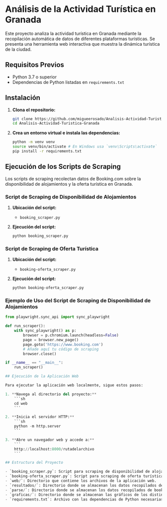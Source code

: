 # Análisis de la Actividad Turística en Granada

Este proyecto analiza la actividad turística en Granada mediante la recopilación automática de datos de diferentes plataformas turísticas. Se presenta una herramienta web interactiva que muestra la dinámica turística de la ciudad.

## Requisitos Previos

- Python 3.7 o superior
- Dependencias de Python listadas en `requirements.txt`

## Instalación

1. **Clona el repositorio:**
    ```sh
    git clone https://github.com/migueerosado/Analisis-Actividad-Turistica-Granada.git
    cd Analisis-Actividad-Turistica-Granada
    ```

2. **Crea un entorno virtual e instala las dependencias:**
    ```sh
    python -m venv venv
    source venv/bin/activate # En Windows usa `venv\Scripts\activate`
    pip install -r requirements.txt
    ```

## Ejecución de los Scripts de Scraping

Los scripts de scraping recolectan datos de Booking.com sobre la disponibilidad de alojamientos y la oferta turística en Granada.

### Script de Scraping de Disponibilidad de Alojamientos

1. **Ubicación del script:**
    - `booking_scraper.py`

2. **Ejecución del script:**
    ```sh
    python booking_scraper.py
    ```

### Script de Scraping de Oferta Turística

1. **Ubicación del script:**
    - `booking-oferta_scraper.py`

2. **Ejecución del script:**
    ```sh
    python booking-oferta_scraper.py
    ```

### Ejemplo de Uso del Script de Scraping de Disponibilidad de Alojamientos

```python
from playwright.sync_api import sync_playwright

def run_scraper():
    with sync_playwright() as p:
        browser = p.chromium.launch(headless=False)
        page = browser.new_page()
        page.goto('https://www.booking.com')
        # Añade aquí tu código de scraping
        browser.close()

if __name__ == "__main__":
    run_scraper()

## Ejecución de la Aplicación Web

Para ejecutar la aplicación web localmente, sigue estos pasos:

1. **Navega al directorio del proyecto:**
    ```sh
    cd web
    ```

2. **Inicia el servidor HTTP:**
    ```sh
    python -m http.server
    ```

3. **Abre un navegador web y accede a:**
    ```
    http://localhost:8000/rutadelarchivo
    ```

## Estructura del Proyecto

- `booking_scraper.py`: Script para scraping de disponibilidad de alojamientos en Booking.com.
- `booking-oferta_scraper.py`: Script para scraping de oferta turística en Booking.com.
- `web/`: Directorio que contiene los archivos de la aplicación web.
- `resultados/`: Directorio donde se almacenan los datos recopilados de booking_scraper.py.
- `parse/`: Directorio donde se almacenan los datos recopilados de booking-oferta_scraper.py
- `graficas/`: Directorio donde se almacenan las gráficos de los distintos datos recopilados.
- `requirements.txt`: Archivo con las dependencias de Python necesarias.


